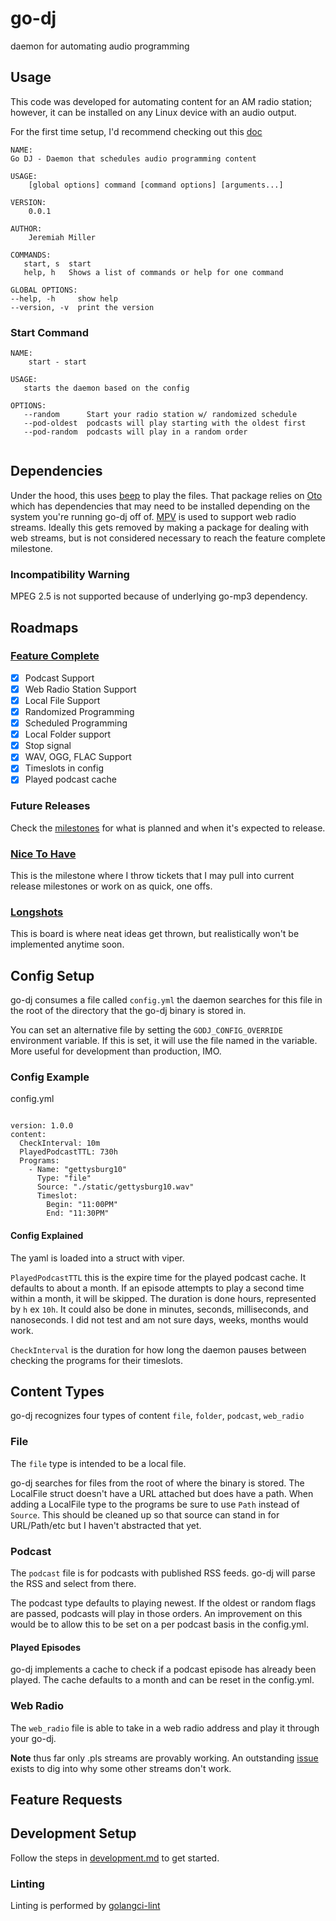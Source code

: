 # go-dj
daemon for automating audio programming 

## Usage
This code was developed for automating content for an AM radio station; however, it can be installed on any Linux device with an audio output.

For the first time setup, I'd recommend checking out this [doc](https://github.com/jmillerv/go-dj/blob/main/docs/first_time_setup.md)

```azure
NAME:
Go DJ - Daemon that schedules audio programming content

USAGE:
    [global options] command [command options] [arguments...]

VERSION:
    0.0.1

AUTHOR:
    Jeremiah Miller

COMMANDS:
   start, s  start
   help, h   Shows a list of commands or help for one command

GLOBAL OPTIONS:
--help, -h     show help
--version, -v  print the version

```

### Start Command 

```azure
NAME:
    start - start

USAGE:
   starts the daemon based on the config

OPTIONS:
   --random      Start your radio station w/ randomized schedule
   --pod-oldest  podcasts will play starting with the oldest first
   --pod-random  podcasts will play in a random order
   

```

## Dependencies
Under the hood, this uses [beep](https://github.com/faiface/beep) to play the files. That package relies on [Oto](https://github.com/hajimehoshi/oto)
which has dependencies that may need to be installed depending on the system you're running go-dj off of.
[MPV](mpv.io) is used to support web radio streams. Ideally this gets removed by making a package for dealing with web streams, but is not considered necessary to reach the feature complete milestone. 

### Incompatibility Warning
MPEG 2.5 is not supported because of underlying go-mp3 dependency.


## Roadmaps
### [Feature Complete](https://github.com/jmillerv/go-dj/issues?q=is%3Aopen+is%3Aissue+milestone%3A%22Feature+Complete%22)
- [x] Podcast Support
- [x] Web Radio Station Support
- [x] Local File Support
- [x] Randomized Programming
- [x] Scheduled Programming
- [x] Local Folder support
- [x] Stop signal
- [x] WAV, OGG, FLAC Support
- [x] Timeslots in config
- [x] Played podcast cache

### Future Releases
Check the [milestones](https://github.com/jmillerv/go-dj/milestones) for what is planned and when it's expected to release. 

### [Nice To Have](https://github.com/jmillerv/go-dj/milestone/2)
This is the milestone where I throw tickets that I may pull into current release milestones or work on as quick, one offs.  

### [Longshots](https://github.com/jmillerv/go-dj/milestone/3)
This is board is where neat ideas get thrown, but realistically won't be implemented anytime soon. 

## Config Setup

go-dj consumes a file called `config.yml` the daemon searches for this file in the root of the directory
that the go-dj binary is stored in.

You can set an alternative file by setting the `GODJ_CONFIG_OVERRIDE` environment variable. If this is set, it will use 
the file named in the variable. More useful for development than production, IMO. 

### Config Example

config.yml
```

version: 1.0.0
content:
  CheckInterval: 10m 
  PlayedPodcastTTL: 730h 
  Programs:
    - Name: "gettysburg10"
      Type: "file"
      Source: "./static/gettysburg10.wav"
      Timeslot:
        Begin: "11:00PM"
        End: "11:30PM"
```

#### Config Explained

The yaml is loaded into a struct with viper. 

`PlayedPodcastTTL` this is the expire time for the played podcast cache. It defaults to about a month. If an episode
attempts to play a second time within a month, it will be skipped. The duration is done hours, represented by `h` ex `10h`. It could
also be done in minutes, seconds, milliseconds, and nanoseconds. I did not test and am not sure days, weeks, months would 
work. 

`CheckInterval` is the duration for how long the daemon pauses between checking the programs for their timeslots. 


## Content Types

go-dj recognizes four types of content `file`, `folder`, `podcast`, `web_radio`


### File
The `file` type is intended to be a local file.

go-dj searches for files from the root of where the binary is stored. The LocalFile struct doesn't have a URL attached
but does have a path. When adding a LocalFile type to the programs be sure to use `Path` instead of `Source`. This should
be cleaned up so that source can stand in for URL/Path/etc but I haven't abstracted that yet.

### Podcast
The `podcast` file is for podcasts with published RSS feeds. go-dj will parse the RSS and select from there.

The podcast type defaults to playing newest. If the oldest or random flags are passed, podcasts will play in those orders. 
An improvement on this would be to allow this to be set on a per podcast basis in the config.yml. 

#### Played Episodes

go-dj implements a cache to check if a podcast episode has already been played. The cache defaults to a month and can be reset in
the config.yml. 

### Web Radio
The `web_radio` file is able to take in a web radio address and play it through your go-dj.

**Note** thus far only .pls streams are provably working. An outstanding [issue](https://github.com/jmillerv/go-dj/issues/37) exists to dig into why some other 
streams don't work. 

## Feature Requests 


## Development Setup

Follow the steps in [development.md](https://github.com/jmillerv/go-dj/blob/main/docs/development.md) to get started.

### Linting 
Linting is performed by [golangci-lint](https://golangci-lint.run/)
